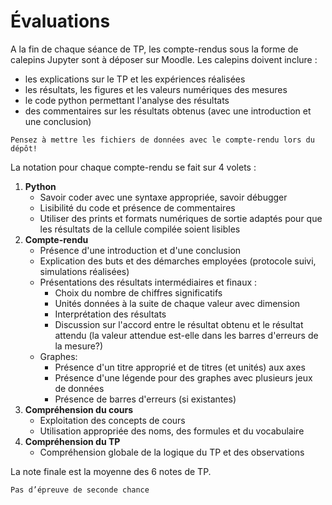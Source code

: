 # Évaluations 

A la fin de chaque séance de TP, les compte-rendus sous la forme de calepins Jupyter sont à déposer sur Moodle.
Les calepins doivent inclure :
- les explications sur le TP et les expériences réalisées
- les résultats, les figures et les valeurs numériques des mesures
- le code python permettant l'analyse des résultats
- des commentaires sur les résultats obtenus (avec une introduction et une conclusion)

```{important}
Pensez à mettre les fichiers de données avec le compte-rendu lors du dépôt!
```

La notation pour chaque compte-rendu se fait sur 4 volets :

1. **Python**
    - Savoir coder avec une syntaxe appropriée, savoir débugger
    - Lisibilité du code et présence de commentaires
    - Utiliser des prints et formats numériques de sortie adaptés pour que les résultats de la cellule compilée soient lisibles
2. **Compte-rendu**
    - Présence d'une introduction et d'une conclusion
    - Explication des buts et des démarches employées (protocole suivi, simulations réalisées)
    - Présentations des résultats intermédiaires et finaux :
        - Choix du nombre de chiffres significatifs
        - Unités données à la suite de chaque valeur avec dimension
        - Interprétation des résultats
        - Discussion sur l'accord entre le résultat obtenu et le résultat attendu (la valeur attendue est-elle dans les barres d'erreurs de la mesure?)
    - Graphes:
        - Présence d'un titre approprié et de titres (et unités) aux axes
        - Présence d'une légende pour des graphes avec plusieurs jeux de données
        - Présence de barres d'erreurs (si existantes)
3. **Compréhension du cours**
    - Exploitation des concepts de cours
    - Utilisation appropriée des noms, des formules et du vocabulaire
4. **Compréhension du TP**
    - Compréhension globale de la logique du TP et des observations

La note finale est la moyenne des 6 notes de TP.

```{important}
Pas d’épreuve de seconde chance
```